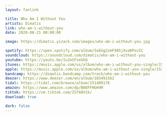 ```yaml
---
layout: fanlink

title: Who Am I Without You
artists: Dimatis
link: who-am-i-without-you
date: 2020-08-21 00:00:00

image: https://dimatis.yizack.com/images/who-am-i-without-you.jpg

spotify: https://open.spotify.com/album/5aEGg2zmF985jXxaKPovIC
soundcloud: https://soundcloud.com/dimatis/who-am-i-without-you
youtube: https://youtu.be/Iu2eSFseGkQ
itunes: https://music.apple.com/us/album/who-am-i-without-you-single/1526745718?app=itunes
apple: https://music.apple.com/us/album/who-am-i-without-you-single/1526745718?app=music
bandcamp: https://dimatis.bandcamp.com/track/who-am-i-without-you
deezer: https://www.deezer.com/en/album/165491562
tidal: https://tidal.com/browse/album/151409176
amazon: https://www.amazon.com/dp/B08FFHGH4M
tiktok: https://vm.tiktok.com/ZSfA8V1k/
download: true

dark: false
---
```

